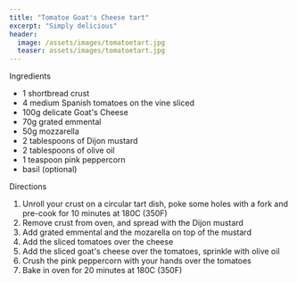 ```yaml
---
title: "Tomatoe Goat's Cheese tart"
excerpt: "Simply delicious"
header:
  image: /assets/images/tomatoetart.jpg
  teaser: assets/images/tomatoetart.jpg
---
```

Ingredients

* 1 shortbread crust
* 4 medium Spanish tomatoes on the vine sliced
* 100g delicate Goat's Cheese  
* 70g grated emmental
* 50g mozzarella
* 2 tablespoons of Dijon mustard 
* 2 tablespoons of olive oil 
* 1 teaspoon pink peppercorn
* basil (optional) 

Directions

1. Unroll your crust on a circular tart dish, poke some holes with a fork and pre-cook for 10 minutes at 180C (350F) 
2. Remove crust from oven, and spread with the Dijon mustard
3. Add grated emmental and the mozarella on top of the mustard  
4. Add the sliced tomatoes over the cheese
5. Add the sliced goat's cheese over the tomatoes, sprinkle with olive oil
6. Crush the pink peppercorn with your hands over the tomatoes 
7. Bake in oven for 20 minutes at 180C (350F)
